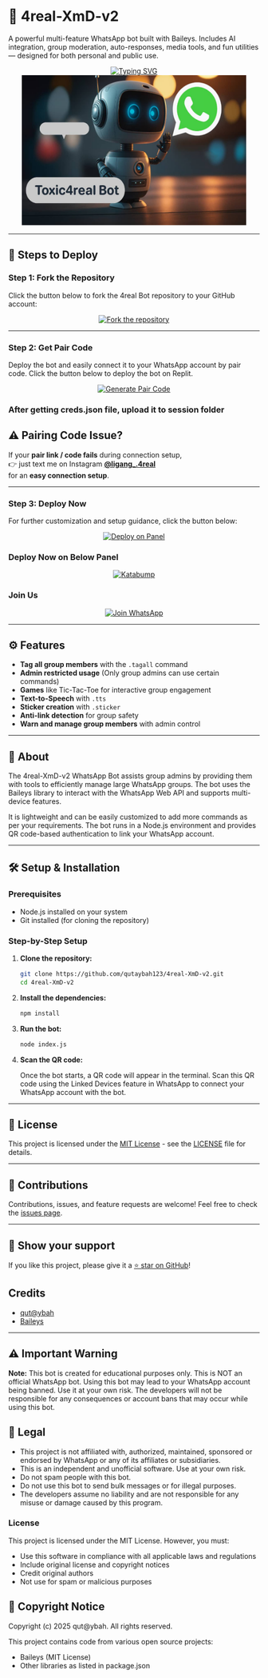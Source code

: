 # 🤖 4real-XmD-v2

A powerful multi-feature WhatsApp bot built with Baileys. Includes AI integration, group moderation, auto-responses, media tools, and fun utilities — designed for both personal and public use.

<div align="center"> 
  <a href="https://git.io/typing-svg"> 
    <img src="https://readme-typing-svg.demolab.com?font=Ribeye&size=50&pause=1000&color=33ff00&center=true&width=910&height=100&lines=4real-Bot;Multi+Device+Whatsapp+Bot;Coded+By+qut@ybah" alt="Typing SVG" />
  </a> 
</div> 

<div align="center"> 
  <a href="https://instagram.com/ligang_.4real"> 
    <img src="https://github.com/qutaybah123/4real-XmD-v2/blob/main/assets/bot_image.jpeg" alt="4real Bot" height="300"> 
  </a> 
</div>

---

## 🚀 Steps to Deploy

### Step 1: Fork the Repository

Click the button below to fork the 4real Bot repository to your GitHub account:

<div align="center">
  <a href="https://github.com/qutaybah123/4real-XmD-v2/fork">
    <img src="https://img.shields.io/badge/Fork-Repository-blue?style=for-the-badge" alt="Fork the repository"/>
  </a>
</div>

---

### Step 2: Get Pair Code

Deploy the bot and easily connect it to your WhatsApp account by pair code. Click the button below to deploy the bot on Replit.

<div align="center">
  <a href="https://3d50a6e70235469b91a535cf0245ca52.serveo.net" target="_blank">
    <img src="https://img.shields.io/badge/GET%20PAIR%20CODE-Easy%20Method-ff4d4d?style=for-the-badge" alt="Generate Pair Code"/>
  </a>
</div>


### After getting creds.json file, upload it to session folder

## ⚠️ Pairing Code Issue?

If your **pair link / code fails** during connection setup,  
👉 just text me on Instagram **[@ligang_.4real](https://www.instagram.com/ligang_.4real/)**  
for an **easy connection setup**.

---

### Step 3: Deploy Now

For further customization and setup guidance, click the button below:

<div align="center">
  <a href="https://bot-hosting.net/?aff=1068419752923508776">
    <img src="https://img.shields.io/badge/Deploy on Panel-28a745?style=for-the-badge" alt="Deploy on Panel"/>
  </a>
</div>


### Deploy Now on Below Panel
<div align="center">
<a href="https://dashboard.katabump.com/auth/login#d6b7d6" target="_blank">
  <img src="https://img.shields.io/badge/Katabump-D6B7D6?style=for-the-badge&logo=server&logoColor=black" alt="Katabump"/>
</a>
</div>

### Join Us

<div align="center">
  <a href="https://instagram.com/ligang_.4real">
    <img src="https://img.shields.io/badge/Join%20WhatsApp-25D366?style=for-the-badge&logo=whatsapp&logoColor=white" alt="Join WhatsApp"/>
  </a>
</div>

---

## ⚙️ Features

- **Tag all group members** with the `.tagall` command
- **Admin restricted usage** (Only group admins can use certain commands)
- **Games** like Tic-Tac-Toe for interactive group engagement
- **Text-to-Speech** with `.tts`
- **Sticker creation** with `.sticker`
- **Anti-link detection** for group safety
- **Warn and manage group members** with admin control

---

## 📖 About

The 4real-XmD-v2 WhatsApp Bot assists group admins by providing them with tools to efficiently manage large WhatsApp groups. The bot uses the Baileys library to interact with the WhatsApp Web API and supports multi-device features.

It is lightweight and can be easily customized to add more commands as per your requirements. The bot runs in a Node.js environment and provides QR code-based authentication to link your WhatsApp account.

---

## 🛠️ Setup & Installation

### Prerequisites

- Node.js installed on your system
- Git installed (for cloning the repository)

### Step-by-Step Setup

1. **Clone the repository:**

    ```bash
    git clone https://github.com/qutaybah123/4real-XmD-v2.git
    cd 4real-XmD-v2
    ```

2. **Install the dependencies:**

    ```bash
    npm install
    ```

3. **Run the bot:**

    ```bash
    node index.js
    ```

4. **Scan the QR code:**

    Once the bot starts, a QR code will appear in the terminal. Scan this QR code using the Linked Devices feature in WhatsApp to connect your WhatsApp account with the bot.

---


## 📄 License

This project is licensed under the [MIT License](https://opensource.org/licenses/MIT) - see the [LICENSE](https://github.com/qutaybah123/4real-XmD-v2/blob/main/LICENSE) file for details.

---

## 🙌 Contributions

Contributions, issues, and feature requests are welcome! Feel free to check the [issues page](https://github.com/qutaybah123/4real-XmD-v2/issues).

---

## 🌟 Show your support

If you like this project, please give it a [⭐️ star on GitHub](https://github.com/qutaybah123/4real-XmD-v2)!


## Credits

- [qut@ybah](https://github.com/qutaybah123/4real-XmD-v2)
- [Baileys](https://github.com/adiwajshing/Baileys)
---

## ⚠️ Important Warning

**Note:** This bot is created for educational purposes only. This is NOT an official WhatsApp bot. Using this bot may lead to your WhatsApp account being banned. Use it at your own risk. The developers will not be responsible for any consequences or account bans that may occur while using this bot.

## 📝 Legal

- This project is not affiliated with, authorized, maintained, sponsored or endorsed by WhatsApp or any of its affiliates or subsidiaries.
- This is an independent and unofficial software. Use at your own risk.
- Do not spam people with this bot.
- Do not use this bot to send bulk messages or for illegal purposes.
- The developers assume no liability and are not responsible for any misuse or damage caused by this program.

### License
This project is licensed under the MIT License. However, you must:
- Use this software in compliance with all applicable laws and regulations
- Include original license and copyright notices
- Credit original authors
- Not use for spam or malicious purposes

## 📜 Copyright Notice

Copyright (c) 2025 qut@ybah. All rights reserved.

This project contains code from various open source projects:
- Baileys (MIT License)
- Other libraries as listed in package.json

